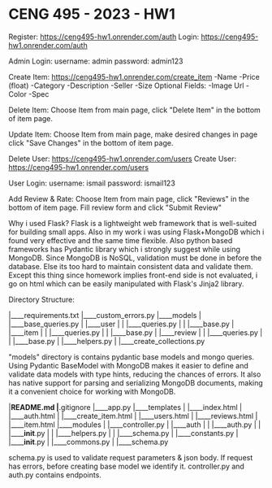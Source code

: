 # CENG 495 - 2023 - HW1

Register: https://ceng495-hw1.onrender.com/auth
Login: https://ceng495-hw1.onrender.com/auth

Admin Login: 
username: admin
password: admin123

Create Item: https://ceng495-hw1.onrender.com/create_item
-Name
-Price (float)
-Category
-Description
-Seller
-Size
Optional Fields:
-Image Url
-Color
-Spec

Delete Item:
Choose Item from main page, click "Delete Item" in the bottom of item page.

Update Item:
Choose Item from main page, make desired changes in page click "Save Changes" in the bottom of item page.

Delete User: https://ceng495-hw1.onrender.com/users
Create User: https://ceng495-hw1.onrender.com/users

User Login:
username: ismail
password: ismail123

Add Review & Rate:
Choose Item from main page, click "Reviews" in the bottom of item page. Fill review form and click "Submit Review"

Why i used Flask?
Flask is a lightweight web framework that is well-suited for building small apps. Also in my work i was using Flask+MongoDB which i found very effective and the same time flexible. Also python based frameworks has Pydantic library which i strongly suggest while using MongoDB. Since MongoDB is NoSQL, validation must be done in before the database. Else its too hard to maintain consistent data and validate them. Except this thing since homework implies front-end side is not evaluated, i go on html which can be easily manipulated with Flask's Jinja2 library.

Directory Structure:

|____requirements.txt
|____custom_errors.py
|____models
| |____base_queries.py
| |____user
| | |____queries.py
| | |____base.py
| |____item
| | |____queries.py
| | |____base.py
| |____review
| | |____queries.py
| | |____base.py
| |____helpers.py
| |____create_collections.py

"models" directory is contains pydantic base models and mongo queries. Using Pydantic BaseModel with MongoDB makes it easier to define and validate data models with type hints, reducing the chances of errors. It also has native support for parsing and serializing MongoDB documents, making it a convenient choice for working with MongoDB.

|____README.md
|____.gitignore
|____app.py
|____templates
| |____index.html
| |____auth.html
| |____create_item.html
| |____users.html
| |____reviews.html
| |____item.html
|____modules
| |____controller.py
| |____auth
| | |____auth.py
| | |______init__.py
| | |____helpers.py
| | |____schema.py
| |____constants.py
| |______init__.py
| |____commons.py
| |____schema.py

schema.py is used to validate request parameters & json body. If request has errors, before creating base model we identify it.
controller.py and auth.py contains endpoints.
 
